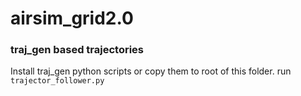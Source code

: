 # airsim_grid2.0

### traj_gen based trajectories

Install traj_gen python scripts or copy them to root of this folder. 
run `trajector_follower.py`